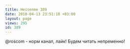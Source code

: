 ```yaml
---
title: Heisenme 389
date: 2018-04-13 23:51:18 +03:00
layout: page
views: 295
id: 389
---
```


@roscom - норм канал, лайк! Будем читать непременно!


